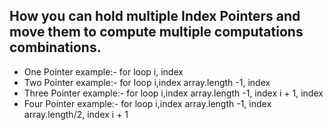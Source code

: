  ## How you can hold multiple Index Pointers and move them to compute multiple computations combinations.
  - One Pointer
    example:- for loop i, index
  - Two Pointer
    example:- for loop i,index array.length -1, index
  - Three Pointer
    example:- for loop i,index array.length -1, index i + 1, index 
  - Four Pointer
    example:- for loop i,index array.length -1, index array.length/2, index i + 1